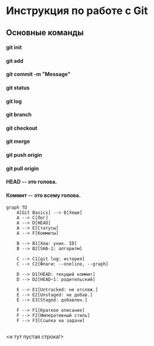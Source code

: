 # Инструкция по работе с Git

## Основные команды

#### git init

#### git add <file>

#### git commit -m "Message"

#### git status

#### git log

#### git branch <branch-name>

#### git checkout <branch-name>

#### git merge <branch-name>

#### git push origin <branch-name>

#### git pull origin <branch-name>

#### HEAD -- это голова.
#### Коммит -- это всему голова.

```mermaid
graph TD
    A[Git Basics] --> B[Хеши]
    A --> C[Лог]
    A --> D[HEAD]
    A --> E[Статусы]
    A --> F[Коммиты]

    B --> B1[Хеш: уник. ID]
    B --> B2[SHA-1: алгоритм]

    C --> C1[git log: история]
    C --> C2[Флаги: --oneline, --graph]

    D --> D1[HEAD: текущий коммит]
    D --> D2[HEAD~1: родительский]

    E --> E1[Untracked: не отслеж.]
    E --> E2[Unstaged: не добав.]
    E --> E3[Staged: добавлен.]

    F --> F1[Краткое описание]
    F --> F2[Императивный стиль]
    F --> F3[Ссылка на задачи]


```
<и тут пустая строка!>


